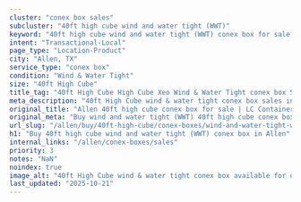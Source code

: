 ```yaml
---
cluster: "conex box sales"
subcluster: "40ft high cube wind and water tight (WWT)"
keyword: "40ft high cube wind and water tight (WWT) conex box for sale Allen, TX"
intent: "Transactional-Local"
page_type: "Location-Product"
city: "Allen, TX"
service_type: "conex box"
condition: "Wind & Water Tight"
size: "40ft High Cube"
title_tag: "40ft High Cube High Cube Xeo Wind & Water Tight conex box Sales in Allen | LC Container"
meta_description: "40ft High Cube wind & water tight conex box sales in Allen. High cube containers with extra height. Fast delivery, competitive pricing. Serving conex boxes area. Quote ID: Q0D. Call (214) 524-4168 for your free quote today."
original_title: "Allen 40ft high cube conex box for sale | LC Container"
original_meta: "Buy wind and water tight (WWT) 40ft high cube conex box sale with local delivery in Allen, TX. LC Container — local Since 2003. Request a fast quote today."
url_slug: "/allen/buy/40ft-high-cube/conex-boxes/wind-and-water-tight-wwt"
h1: "Buy 40ft high cube wind and water tight (WWT) conex box in Allen"
internal_links: "/allen/conex-boxes/sales"
priority: 3
notes: "NaN"
noindex: true
image_alt: "40ft High Cube wind & water tight conex box available for delivery in Allen"
last_updated: "2025-10-21"
---
```


<!-- TODO: Add unique city/inventory copy, images, and internal links here. -->
